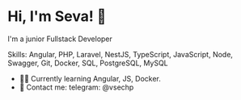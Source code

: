 
# Hi, I'm Seva! 👋
I'm a junior Fullstack Developer

Skills: Angular, PHP, Laravel, NestJS, TypeScript, JavaScript, Node, Swagger, Git, Docker, SQL, PostgreSQL, MySQL

- 👨‍💻  Currently learning Angular, JS, Docker.  
- 📩 Сontact me: telegram: @vsechp
